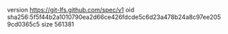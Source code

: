 version https://git-lfs.github.com/spec/v1
oid sha256:5f5f44b2a1010790ea2d66ce426fdcde5c6d23a478b24a8c97ee2059cd0365c5
size 561381
